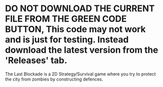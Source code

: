 # DO NOT DOWNLOAD THE CURRENT FILE FROM THE GREEN CODE BUTTON, This code may not work and is just for testing. Instead download the latest version from the 'Releases' tab.

The Last Blockade is a 2D Strategy/Survival game where you try to protect the city from zombies by constructing defences.
